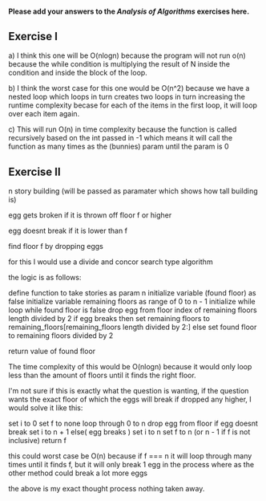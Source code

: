 #### Please add your answers to the ***Analysis of  Algorithms*** exercises here.

## Exercise I

a) I think this one will be O(nlogn) because the program will not run o(n) because the while condition is multiplying the result of N inside the condition and inside the block of the loop.


b) I think the worst case for this one would be O(n^2) because we have a nested loop which loops in turn creates two loops in turn increasing the runtime complexity becase for each of the items in the first loop, it will loop over each item again.


c) This will run O(n) in time complexity because the function is called recursively based on the int passed in -1 which means it will call the function as many times as the (bunnies) param until the param is 0

## Exercise II

n story building (will be passed as paramater which shows how tall building is)

egg gets broken if it is thrown off floor f or higher

egg doesnt break if it is lower than f

find floor f by dropping eggs

for this I would use a divide and concor search type algorithm

the logic is as follows:

define function to take stories as param n
initialize variable (found floor) as false
initialize variable remaining floors as range of 0 to n - 1
initialize while loop while found floor is false
    drop egg from floor index of remaining floors length divided by 2
    if egg breaks then set remaining floors to remaining_floors[remaining_floors length divided by 2:]
    else set found floor to remaining floors divided by 2

return value of found floor

The time complexity of this would be O(nlogn) because it would only loop less than the amount of floors until it finds the right floor.

I'm not sure if this is exactly what the question is wanting, if the question wants the exact floor of which the eggs will break if dropped any higher, I would solve it like this:

set i to 0
set f to none
loop through 0 to n
    drop egg from floor
    if egg doesnt break
    set i to n + 1
    else( egg breaks )
    set i to n
    set f to n (or n - 1 if f is not inclusive)
return f

this could worst case be O(n) because if f === n it will loop through many times until it finds f, but it will only break 1 egg in the process where as the other method could break a lot more eggs

the above is my exact thought process nothing taken away.